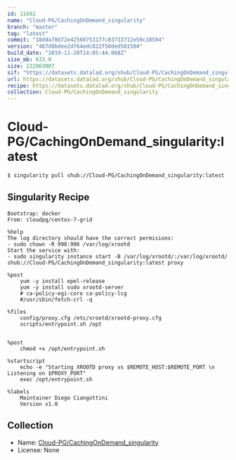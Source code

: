 ```yaml
---
id: 11662
name: "Cloud-PG/CachingOnDemand_singularity"
branch: "master"
tag: "latest"
commit: "18dda78d72e42560753177c83733712e59c10594"
version: "467d8bdee2df64edc822f50ded501504"
build_date: "2019-11-20T14:05:44.068Z"
size_mb: 633.0
size: 232063007
sif: "https://datasets.datalad.org/shub/Cloud-PG/CachingOnDemand_singularity/latest/2019-11-20-18dda78d-467d8bde/467d8bdee2df64edc822f50ded501504.sif"
url: https://datasets.datalad.org/shub/Cloud-PG/CachingOnDemand_singularity/latest/2019-11-20-18dda78d-467d8bde/
recipe: https://datasets.datalad.org/shub/Cloud-PG/CachingOnDemand_singularity/latest/2019-11-20-18dda78d-467d8bde/Singularity
collection: Cloud-PG/CachingOnDemand_singularity
---
```


# Cloud-PG/CachingOnDemand_singularity:latest

```bash
$ singularity pull shub://Cloud-PG/CachingOnDemand_singularity:latest
```

## Singularity Recipe

```singularity
Bootstrap: docker
From: cloudpg/centos-7-grid

%help
The log directory should have the correct permisions:
- sudo chown -R 998:996 /var/log/xrootd
Start the service with:
- sudo singularity instance start -B /var/log/xrootd/:/var/log/xrootd/ shub://Cloud-PG/CachingOnDemand_singularity:latest proxy

%post
    yum -y install epel-release
    yum -y install sudo xrootd-server 
    # ca-policy-egi-core ca-policy-lcg
    #/usr/sbin/fetch-crl -q

%files
    config/proxy.cfg /etc/xrootd/xrootd-proxy.cfg
    scripts/entrypoint.sh /opt


%post
    chmod +x /opt/entrypoint.sh

%startscript
    echo -e "Starting XROOTD proxy vs $REMOTE_HOST:$REMOTE_PORT \n Listening on $PROXY_PORT"
    exec /opt/entrypoint.sh

%labels
    Maintainer Diego Ciangottini
    Version v1.0
```

## Collection

 - Name: [Cloud-PG/CachingOnDemand_singularity](https://github.com/Cloud-PG/CachingOnDemand_singularity)
 - License: None

